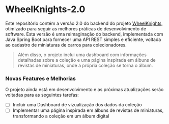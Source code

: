 # WheelKnights-2.0
Este repositório contém a versão 2.0 do backend do projeto [WheelKnights](https://github.com/KauanLuc/WheelKnights), otimizado para seguir as melhores práticas de desenvolvimento de software. Esta versão é uma reimaginação do backend, implementada com Java Spring Boot para fornecer uma API REST simples e eficiente, voltada ao cadastro de miniaturas de carros para colecionadores. 

> Além disso, o projeto inclui uma dashboard com informações detalhadas sobre a coleção e uma página inspirada em álbuns de revistas de miniaturas, onde a própria coleção se torna o álbum.

### Novas Features e Melhorias

O projeto ainda está em desenvolvimento e as próximas atualizações serão voltadas para as seguintes tarefas:

- [ ] Incluir uma Dashboard de vizualização dos dados da coleção
- [ ] Implementar uma página inspirada em álbuns de revistas de miniaturas, transformando a coleção em um álbum digital
